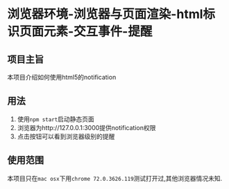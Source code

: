 # 浏览器环境-浏览器与页面渲染-html标识页面元素-交互事件-提醒

## 项目主旨

本项目介绍如何使用html5的notification

## 用法

1. 使用`npm start`启动静态页面
2. 浏览器为http://127.0.0.1:3000提供notification权限
3. 点击按钮可以看到浏览器级别的提醒

## 使用范围

本项目只在`mac osx`下用`chrome 72.0.3626.119`测试打开过,其他浏览器情况未知.